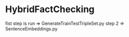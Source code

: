 # HybridFactChecking
fist step is run => GenerateTrainTestTripleSet.py
step 2  => SentenceEmbeddings.py
